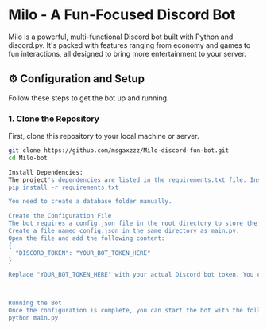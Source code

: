 # Milo - A Fun-Focused Discord Bot

Milo is a powerful, multi-functional Discord bot built with Python and discord.py. It's packed with features ranging from economy and games to fun interactions, all designed to bring more entertainment to your server.

## ⚙️ Configuration and Setup

Follow these steps to get the bot up and running.

### 1. Clone the Repository

First, clone this repository to your local machine or server.

```bash
git clone https://github.com/msgaxzzz/Milo-discord-fun-bot.git
cd Milo-bot

Install Dependencies:
The project's dependencies are listed in the requirements.txt file. Install them using pip:
pip install -r requirements.txt

You need to create a database folder manually.

Create the Configuration File
The bot requires a config.json file in the root directory to store the bot token.
Create a file named config.json in the same directory as main.py.
Open the file and add the following content:
{
  "DISCORD_TOKEN": "YOUR_BOT_TOKEN_HERE"
}

Replace "YOUR_BOT_TOKEN_HERE" with your actual Discord bot token. You can get this from the https://discord.com/developers/applications



Running the Bot
Once the configuration is complete, you can start the bot with the following command:
python main.py
